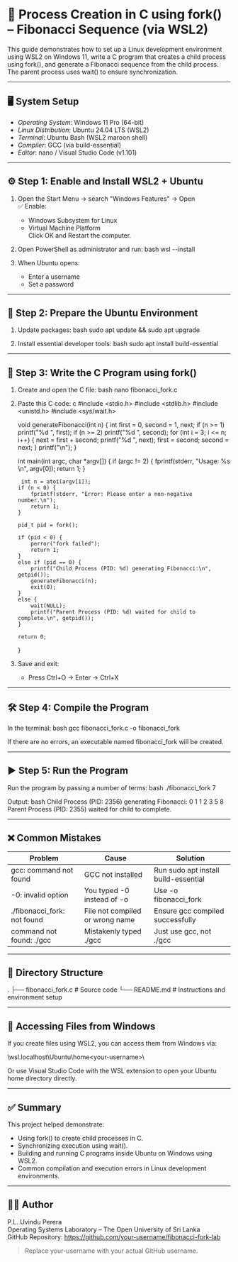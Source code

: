 # 🔁 Process Creation in C using fork() – Fibonacci Sequence (via WSL2)

This guide demonstrates how to set up a Linux development environment using WSL2 on Windows 11, write a C program that creates a child process using fork(), and generate a Fibonacci sequence from the child process. The parent process uses wait() to ensure synchronization.

---

## 🖥 System Setup

- *Operating System*: Windows 11 Pro (64-bit)
- *Linux Distribution*: Ubuntu 24.04 LTS (WSL2)
- *Terminal*: Ubuntu Bash (WSL2 maroon shell)
- *Compiler*: GCC (via build-essential)
- *Editor*: nano / Visual Studio Code (v1.101)

---

## ⚙ Step 1: Enable and Install WSL2 + Ubuntu

1. Open the Start Menu → search "Windows Features" → Open  
   ✅ Enable:
   - Windows Subsystem for Linux  
   - Virtual Machine Platform  
   Click OK and Restart the computer.

2. Open PowerShell as administrator and run:
   bash
   wsl --install
   

3. When Ubuntu opens:
   - Enter a username
   - Set a password

---

## 🔧 Step 2: Prepare the Ubuntu Environment

1. Update packages:
   bash
   sudo apt update && sudo apt upgrade
   

2. Install essential developer tools:
   bash
   sudo apt install build-essential
   

---

## 🧾 Step 3: Write the C Program using fork()

1. Create and open the C file:
   bash
   nano fibonacci_fork.c
   

2. Paste this C code:
   c
   #include <stdio.h>
   #include <stdlib.h>
   #include <unistd.h>
   #include <sys/wait.h>

   void generateFibonacci(int n) {
       int first = 0, second = 1, next;
       if (n >= 1) printf("%d ", first);
       if (n >= 2) printf("%d ", second);
       for (int i = 3; i <= n; i++) {
           next = first + second;
           printf("%d ", next);
           first = second;
           second = next;
       }
       printf("\n");
   }

   int main(int argc, char *argv[]) {
       if (argc != 2) {
           fprintf(stderr, "Usage: %s <non-negative number>\n", argv[0]);
           return 1;
        }

        int n = atoi(argv[1]);
       if (n < 0) {
           fprintf(stderr, "Error: Please enter a non-negative number.\n");
           return 1;
       }

       pid_t pid = fork();

       if (pid < 0) {
           perror("fork failed");
           return 1;
       }
       else if (pid == 0) {
           printf("Child Process (PID: %d) generating Fibonacci:\n", getpid());
           generateFibonacci(n);
           exit(0);
       }
       else {
           wait(NULL);
           printf("Parent Process (PID: %d) waited for child to complete.\n", getpid());
       }

       return 0;
   }
   

4. Save and exit:
   - Press Ctrl+O → Enter → Ctrl+X

---

## 🛠 Step 4: Compile the Program

In the terminal:
bash
gcc fibonacci_fork.c -o fibonacci_fork


If there are no errors, an executable named fibonacci_fork will be created.

---

## ▶ Step 5: Run the Program

Run the program by passing a number of terms:
bash
./fibonacci_fork 7


Output:
bash
Child Process (PID: 2356) generating Fibonacci:
0 1 1 2 3 5 8 
Parent Process (PID: 2355) waited for child to complete.


---

## ❌ Common Mistakes

| Problem                       | Cause                              | Solution                                  |
|------------------------------|-------------------------------------|-------------------------------------------|
| gcc: command not found       | GCC not installed                   | Run sudo apt install build-essential    |
| -0: invalid option           | You typed -0 instead of -o      | Use -o fibonacci_fork                   |
| ./fibonacci_fork: not found  | File not compiled or wrong name     | Ensure gcc compiled successfully          |
| command not found: ./gcc     | Mistakenly typed ./gcc            | Just use gcc, not ./gcc               |

---

## 📂 Directory Structure


.
├── fibonacci_fork.c       # Source code
└── README.md              # Instructions and environment setup


---

## 📁 Accessing Files from Windows

If you create files using WSL2, you can access them from Windows via:

\wsl.localhost\Ubuntu\home\<your-username>\


Or use Visual Studio Code with the WSL extension to open your Ubuntu home directory directly.

---

## ✅ Summary

This project helped demonstrate:

- Using fork() to create child processes in C.
- Synchronizing execution using wait().
- Building and running C programs inside Ubuntu on Windows using WSL2.
- Common compilation and execution errors in Linux development environments.

---

## 👨‍💻 Author

P.L. Uvindu Perera  
Operating Systems Laboratory – The Open University of Sri Lanka  
GitHub Repository: https://github.com/your-username/fibonacci-fork-lab

> Replace your-username with your actual GitHub username.
